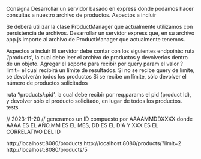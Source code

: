 Consigna
Desarrollar un servidor basado en express donde podamos hacer consultas a nuestro archivo de productos.
Aspectos a incluir

Se deberá utilizar la clase ProductManager que actualmente utilizamos con persistencia de archivos. 
Desarrollar un servidor express que, en su archivo app.js importe al archivo de ProductManager que actualmente tenemos.

Aspectos a incluir
El servidor debe contar con los siguientes endpoints:
ruta ‘/products’, la cual debe leer el archivo de productos y devolverlos dentro de un objeto. Agregar el soporte para recibir por query param el valor ?limit= el cual recibirá un límite de resultados.
Si no se recibe query de límite, se devolverán todos los productos
Si se recibe un límite, sólo devolver el número de productos solicitados

ruta ‘/products/:pid’, la cual debe recibir por req.params el pid (product Id), y devolver sólo el producto solicitado, en lugar de todos los productos. 
tests

// 2023-11-20
// generamos un ID compuesto por AAAAMMDDXXXX donde AAAA ES EL AÑO,MM ES EL MES, DD ES EL DIA Y XXX ES EL CORRELATIVO DEL ID

http://localhost:8080/products
http://localhost:8080/products/?limit=2
http://localhost:8080/products/5

